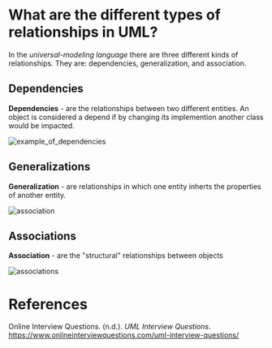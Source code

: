# What are the different types of relationships in UML? 

In the *universal-modeling language* there 
are three different kinds of relationships. 
They are: dependencies, generalization, and 
association. 

## Dependencies  
**Dependencies** - are the relationships between two different 
		   entities. An object is considered a depend 
  		   if by changing its implemention another class 
		   would be impacted.
		   
![example_of_dependencies](https://user-images.githubusercontent.com/109105989/194687523-6dcf739d-8d01-4f48-b9f6-6e68764d2ade.png)

## Generalizations  
**Generalization** - are relationships in which one entity 
		     inherts the properties of another entity. 
		     
![association](https://user-images.githubusercontent.com/109105989/194687586-a582c984-59ad-47b5-a166-3593c7531b9b.jpg)

## Associations
**Association** - are the "structural" relationships between objects 

![associations](https://user-images.githubusercontent.com/109105989/194687730-e46667bd-f07f-4fb3-a9b7-ffe4993655c2.jpg)

# References 
Online Interview Questions. (n.d.). *UML Interview Questions*. <https://www.onlineinterviewquestions.com/uml-interview-questions/> 
